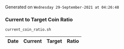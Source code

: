 Generated on `Wednesday 29-September-2021 at 04:26:48`

### Current to Target Coin Ratio
`current_coin_ratio.sh`

Date|Current|Target|Ratio
---|---|---|---
